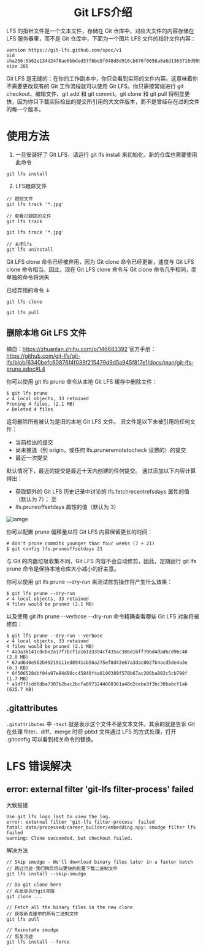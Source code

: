 # <center>Git LFS介绍</center>
LFS 的指针文件是一个文本文件，存储在 Git 仓库中，对应大文件的内容存储在 LFS 服务器里，而不是 Git 仓库中，下面为一个图片 LFS 文件的指针文件内容：

~~~
version https://git-lfs.github.com/spec/v1
oid sha256:5b62e134d2478ae0bbded57f6be8f048d8d916cb876f0656a8a6d1363716d999
size 285
~~~

Git LFS 是无缝的：在你的工作副本中，你只会看到实际的文件内容。这意味着你不需要更改现有的 Git 工作流程就可以使用 Git LFS。你只需按常规进行 git checkout、编辑文件、git add 和 git commit。git clone 和 git pull 将明显更快，因为你只下载实际检出的提交所引用的大文件版本，而不是曾经存在过的文件的每一个版本。

# 使用方法

1. 一旦安装好了 Git LFS，请运行 git lfs install 来初始化，新的仓库也需要使用此命令
~~~shell
git lfs install
~~~

2. LFS跟踪文件
~~~shell
// 跟踪文件
git lfs track '*.jpg'

// 查看已跟踪的文件
git lfs track

git lfs track '*.jpg'

// 关闭lfs
git lfs uninstall
~~~


Git LFS clone 命令已经被弃用，因为 Git clone 命令已经更新，速度与 Git LFS clone 命令相当。因此，现在 Git LFS clone 命令与 Git clone 命令几乎相同，而单独的命令将消失

已经弃用的命令 ↓
~~~shell
git lfs clone

git lfs pull
~~~

## 删除本地 Git LFS 文件

摘自：https://zhuanlan.zhihu.com/p/146683392
官方手册：https://github.com/git-lfs/git-lfs/blob/6340befc60876f4f039f215479d9d5a945f817e1/docs/man/git-lfs-prune.adoc#L4

你可以使用 git lfs prune 命令从本地 Git LFS 缓存中删除文件：

```shell
$ git lfs prune
✔ 4 local objects, 33 retained
Pruning 4 files, (2.1 MB)
✔ Deleted 4 files
```

这将删除所有被认为是旧的本地 Git LFS 文件。 旧文件是以下未被引用的任何文件：

+ 当前检出的提交
+ 尚未推送（到 origin，或任何 lfs.pruneremotetocheck 设置的）的提交
+ 最近一次提交

默认情况下，最近的提交是最近十天内创建的任何提交。 通过添加以下内容计算得出：

+ 获取额外的 Git LFS 历史记录中讨论的 lfs.fetchrecentrefsdays 属性的值（默认为 7）； 至
+ lfs.pruneoffsetdays 属性的值（默认为 3）

![iamge](./Images/git_lfs_1.png)

你可以配置 prune 偏移量以将 Git LFS 内容保留更长的时间：

```shell
# don't prune commits younger than four weeks (7 + 21)
$ git config lfs.pruneoffsetdays 21
```

与 Git 的内置垃圾收集不同，Git LFS 内容不会自动修剪，因此，定期运行 git lfs prune 命令是保持本地仓库大小减小的好主意。

你可以使用 git lfs prune --dry-run 来测试修剪操作将产生什么效果：

```shell
$ git lfs prune --dry-run
✔ 4 local objects, 33 retained
4 files would be pruned (2.1 MB)
```

以及使用 git lfs prune --verbose --dry-run 命令精确查看哪些 Git LFS 对象将被修剪：

```shell
$ git lfs prune --dry-run --verbose
✔ 4 local objects, 33 retained
4 files would be pruned (2.1 MB)
* 4a3a36141cdcbe2a17f7bcf1a161d3394cf435ac386d1bff70bd4dad6cd96c48 (2.0 MB)
* 67ad640e562b99219111ed8941cb56a275ef8d43e67a3dac0027b4acd5de4a3e (6.3 KB)
* 6f506528dbf04a97e84d90cc45840f4a8100389f570b67ac206ba802c5cb798f (1.7 MB)
* a1d7f7cdd6dba7307b2bac2bcfa0973244688361a48d2cebe3f3bc30babcf1ab (615.7 KB)
```

## .gitattributes
`.gitattributes` 中 `-text` 就是表示这个文件不是文本文件。其余的就是告诉 Git 在处理 filter、diff、merge 时将 pbtxt 文件通过 LFS 的方式处理，打开 .gitconfig 可以看到相关命令的替换。

# LFS 错误解决

##  error: external filter 'git-lfs filter-process' failed

大致报错

```
Use git lfs logs last to view the log.
error: external filter 'git-lfs filter-process' failed
fatal: data/processed/career_builder/embedding.npy: smudge filter lfs failed
warning: Clone succeeded, but checkout failed.
```

解决方法

```
// Skip smudge - We'll download binary files later in a faster batch
// 跳过污迹-我们稍后将以更快的批量下载二进制文件
git lfs install --skip-smudge

// Do git clone here
// 在此处执行git克隆
git clone ...

// Fetch all the binary files in the new clone
// 获取新克隆中的所有二进制文件
git lfs pull

// Reinstate smudge
// 恢复污迹
git lfs install --force
```